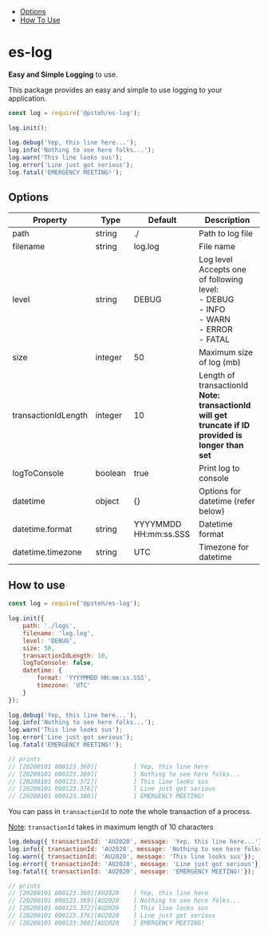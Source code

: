 - [Options](#options)
- [How To Use](#how-to-use)

# es-log

**Easy and Simple Logging** to use.

This package provides an easy and simple to use logging to your application.

```javascript
const log = require('@psteh/es-log');
 
log.init();
 
log.debug('Yep, this line here...');
log.info('Nothing to see here folks...');
log.warn('This line looks sus');
log.error('Line just got serious');
log.fatal('EMERGENCY MEETING!');
```

## Options

| Property            | Type    | Default               | Description                                                  |
| ------------------- | ------- | --------------------- | ------------------------------------------------------------ |
| path                | string  | ./                    | Path to log file                                             |
| filename            | string  | log.log               | File name                                                    |
| level               | string  | DEBUG                 | Log level<br />Accepts one of following level:<br />- DEBUG<br />- INFO<br />- WARN<br />- ERROR<br />- FATAL |
| size                | integer | 50                    | Maximum size of log (mb)                                     |
| transactionIdLength | integer | 10                    | Length of transactionId<br />**Note: transactionId will get truncate if ID provided is longer than set** |
| logToConsole        | boolean | true                  | Print log to console                                         |
| datetime            | object  | {}                    | Options for datetime (refer below)                           |
| datetime.format     | string  | YYYYMMDD HH:mm:ss.SSS | Datetime format                                              |
| datetime.timezone   | string  | UTC                   | Timezone for datetime                                        |

## How to use

```javascript
const log = require('@psteh/es-log');
 
log.init({
    path: './logs',
    filename: 'log.log',
    level: 'DEBUG',
    size: 50,
    transactionIdLength: 10,
    logToConsole: false,
    datetime: {
        format: 'YYYYMMDD HH:mm:ss.SSS',
        timezone: 'UTC'
    }
});
 
log.debug('Yep, this line here...');
log.info('Nothing to see here folks...');
log.warn('This line looks sus');
log.error('Line just got serious');
log.fatal('EMERGENCY MEETING!');

// prints
// [20200101 000123.360][          ] Yep, this line here
// [20200101 000123.369][          ] Nothing to see here folks...
// [20200101 000123.372][          ] This line looks sus
// [20200101 000123.376][          ] Line just got serious
// [20200101 000123.380][          ] EMERGENCY MEETING!
```

You can pass in `transactionId` to note the whole transaction of a process.

<u>Note</u>: `transactionId` takes in maximum length of 10 characters

```javascript
log.debug({ transactionId: 'AU2020', message: 'Yep, this line here...'});
log.info({ transactionId: 'AU2020', message: 'Nothing to see here folks...'});
log.warn({ transactionId: 'AU2020', message: 'This line looks sus'});
log.error({ transactionId: 'AU2020', message: 'Line just got serious'});
log.fatal({ transactionId: 'AU2020', message: 'EMERGENCY MEETING!'});

// prints
// [20200101 000123.360][AU2020    ] Yep, this line here
// [20200101 000123.369][AU2020    ] Nothing to see here folks...
// [20200101 000123.372][AU2020    ] This line looks sus
// [20200101 000123.376][AU2020    ] Line just got serious
// [20200101 000123.380][AU2020    ] EMERGENCY MEETING!
```

